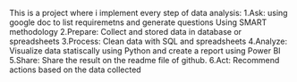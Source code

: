 This is a project where i implement every step of data analysis:
1.Ask: using google doc to list requiremetns and generate questions Using SMART methodology
2.Prepare: Collect and stored data in database or spreadsheets
3.Process: Clean data with SQL and spreadsheets
4.Analyze: Visualize data statiscally using Python and create a report using Power BI
5.Share: Share the result on the readme file of github.
6.Act: Recommend actions based on the data collected
